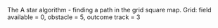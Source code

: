 The A star algorithm - finding a path in the grid square map.
Grid: field available = 0, obstacle = 5, outcome track = 3
